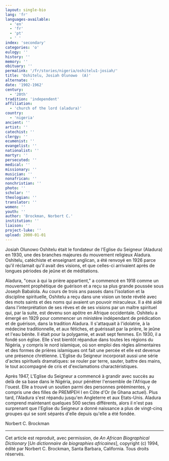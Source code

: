 ```yaml
---
layout: single-bio
lang: 'fr'
languages-available:
  - 'en'
  - 'fr'
  - 'pt'
  - ' '
index: 'secondary'
categories: 'o'
eulogy: ''
history: ''
memory: ''
obituary: ''
permalink: '/fr/stories/nigeria/oshitelu1-josiah/'
title: 'Oshitelu, Josiah Olunowo  (A)'
alternate: ''
date: '1902-1962'
century:
  - '20th'
tradition: 'independent'
affiliation:
  - 'church of the lord (aladura)'
country:
  - 'nigeria'
ancient: ''
artist: ''
catechist: ''
clergy: ''
ecumenist: ''
evangelist: ''
nationalist: ''
martyr: ''
persecuted: ''
medical: ''
missionary: ''
musician: ''
nonafrican: ''
nonchristian: ''
photo: ''
scholar: ''
theologian: ''
translator: ''
women: ''
youth: ''
author: 'Brockman, Norbert C.'
institution: ''
liaison: ''
project-luke: ''
upload: 2000-01-01
---
```



Josiah Olunowo Oshitelu était le fondateur de l'Eglise du Seigneur (Aladura) en 1930, une des branches majeures du mouvement religieux Aladura. Oshitelu, catéchiste et enseignant anglican, a été renvoyé en 1926 parce qu'il réclamait qu'il avait des visions, et que celles-ci arrivaient après de longues périodes de jeûne et de m&eacute;ditations.

Aladura, "ceux à qui la prière appartient," a commencé en 1918 comme un mouvement prophétique de guérison et a reçu sa plus grande poussée sous Joseph Babalola. Au cours de trois ans passés dans l'isolation et la discipline spirituelle, Oshitelu a reçu dans une vision un texte révélé avec des mots saints et des noms qui avaient un pouvoir miraculeux. Il a été aidé dans l'interprétation de ses rêves et de ses visions par un maître spirituel qui, par la suite, est devenu son apôtre en Afrique occidentale. Oshitelu a émergé en 1929 pour commencer un ministère indépendant de prédication et de guérison, dans la tradition Aladura. Il s'attaquait à l'idolatrie, à la médecine traditionnelle, et aux fétiches, et guérissait par la prière, le jeûne et l'eau bénite. Il était pour la polygamie, et avait sept femmes. En 1930, il a fondé son église. Elle s'est bientôt répandue dans toutes les régions du Nigéria, y compris le nord islamique, o&#249; son emploi des règles alimentaires et des formes de prières islamiques ont fait une percée et elle est devenue une présence chrétienne. L'Eglise du Seigneur incorporait aussi une série d'actes spirituels dramatiques: se rouler par terre, sauter, battre des mains, le tout accompagné de cris et d'exclamations charactéristiques.

Après 1947, L'Eglise du Seigneur a commencé à grandir avec succès au delà de sa base dans le Nigéria, pour pénétrer l'ensemble de l'Afrique de l'ouest. Elle a trouvé un soutien parmi des personnes prééminentes, y compris une des filles de PREMPEH I en Côte d'Or (le Ghana actuel). Plus tard, l'Aladura s'est répandu jusqu'en Angleterre et aux Etats-Unis. Aladura comprend maintenant quelques 500 sectes différents, alors il n'est pas surprenant que l'Eglise du Seigneur a donné naissance a plus de vingt-cinq groupes qui se sont séparés d'elle depuis qu'elle a été fondée.

Norbert C. Brockman

---

Cet article est reproduit, avec permission, de *An African Biographical Dictionary* [*Un dictionnaire de biographies africaines*], copyright (c) 1994, édité par Norbert C. Brockman, Santa Barbara, California. Tous droits réservés.